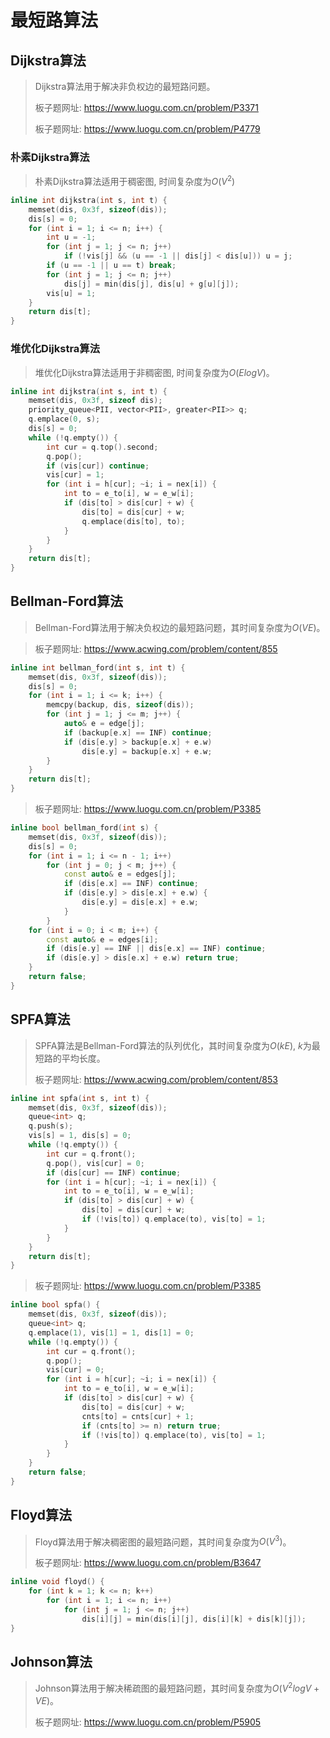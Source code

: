 # 最短路算法

## Dijkstra算法

> Dijkstra算法用于解决非负权边的最短路问题。
>
> 板子题网址: https://www.luogu.com.cn/problem/P3371
>
> 板子题网址: https://www.luogu.com.cn/problem/P4779

### 朴素Dijkstra算法

> 朴素Dijkstra算法适用于稠密图, 时间复杂度为$O(V^2)$

```cpp
inline int dijkstra(int s, int t) {
    memset(dis, 0x3f, sizeof(dis));
    dis[s] = 0;
    for (int i = 1; i <= n; i++) {
        int u = -1;
        for (int j = 1; j <= n; j++)
            if (!vis[j] && (u == -1 || dis[j] < dis[u])) u = j;
        if (u == -1 || u == t) break;
        for (int j = 1; j <= n; j++)
            dis[j] = min(dis[j], dis[u] + g[u][j]);
        vis[u] = 1;
    }
    return dis[t];
}
```

### 堆优化Dijkstra算法

> 堆优化Dijkstra算法适用于非稠密图, 时间复杂度为$O(ElogV)$。

```cpp
inline int dijkstra(int s, int t) {
    memset(dis, 0x3f, sizeof dis);
    priority_queue<PII, vector<PII>, greater<PII>> q;
    q.emplace(0, s);
    dis[s] = 0;
    while (!q.empty()) {
        int cur = q.top().second;
        q.pop();
        if (vis[cur]) continue;
        vis[cur] = 1;
        for (int i = h[cur]; ~i; i = nex[i]) {
            int to = e_to[i], w = e_w[i];
            if (dis[to] > dis[cur] + w) {
                dis[to] = dis[cur] + w;
                q.emplace(dis[to], to);
            }
        }
    }
    return dis[t];
}
```

## Bellman-Ford算法

> Bellman-Ford算法用于解决负权边的最短路问题，其时间复杂度为$O(VE)$。

> 板子题网址: https://www.acwing.com/problem/content/855

```cpp
inline int bellman_ford(int s, int t) {
    memset(dis, 0x3f, sizeof(dis));
    dis[s] = 0;
    for (int i = 1; i <= k; i++) {
        memcpy(backup, dis, sizeof(dis));
        for (int j = 1; j <= m; j++) {
            auto& e = edge[j];
            if (backup[e.x] == INF) continue;
            if (dis[e.y] > backup[e.x] + e.w)
                dis[e.y] = backup[e.x] + e.w;
        }
    }
    return dis[t];
}
```

> 板子题网址: https://www.luogu.com.cn/problem/P3385

```cpp
inline bool bellman_ford(int s) {
    memset(dis, 0x3f, sizeof(dis));
    dis[s] = 0;
    for (int i = 1; i <= n - 1; i++)
        for (int j = 0; j < m; j++) {
            const auto& e = edges[j];
            if (dis[e.x] == INF) continue;
            if (dis[e.y] > dis[e.x] + e.w) {
                dis[e.y] = dis[e.x] + e.w;
            }
        }
    for (int i = 0; i < m; i++) {
        const auto& e = edges[i];
        if (dis[e.y] == INF || dis[e.x] == INF) continue;
        if (dis[e.y] > dis[e.x] + e.w) return true;
    }
    return false;
}
```

## SPFA算法

> SPFA算法是Bellman-Ford算法的队列优化，其时间复杂度为$O(kE)$, $k$为最短路的平均长度。
>
> 板子题网址: https://www.acwing.com/problem/content/853

```cpp
inline int spfa(int s, int t) {
    memset(dis, 0x3f, sizeof(dis));
    queue<int> q;
    q.push(s);
    vis[s] = 1, dis[s] = 0;
    while (!q.empty()) {
        int cur = q.front();
        q.pop(), vis[cur] = 0;
        if (dis[cur] == INF) continue;
        for (int i = h[cur]; ~i; i = nex[i]) {
            int to = e_to[i], w = e_w[i];
            if (dis[to] > dis[cur] + w) {
                dis[to] = dis[cur] + w;
                if (!vis[to]) q.emplace(to), vis[to] = 1;
            }
        }
    }
    return dis[t];
}
```

> 板子题网址: https://www.luogu.com.cn/problem/P3385

```cpp
inline bool spfa() {
    memset(dis, 0x3f, sizeof(dis));
    queue<int> q;
    q.emplace(1), vis[1] = 1, dis[1] = 0;
    while (!q.empty()) {
        int cur = q.front();
        q.pop();
        vis[cur] = 0;
        for (int i = h[cur]; ~i; i = nex[i]) {
            int to = e_to[i], w = e_w[i];
            if (dis[to] > dis[cur] + w) {
                dis[to] = dis[cur] + w;
                cnts[to] = cnts[cur] + 1;
                if (cnts[to] >= n) return true;
                if (!vis[to]) q.emplace(to), vis[to] = 1;
            }
        }
    }
    return false;
}
```

## Floyd算法

> Floyd算法用于解决稠密图的最短路问题，其时间复杂度为$O(V^3)$。
>
> 板子题网址: https://www.luogu.com.cn/problem/B3647

```cpp
inline void floyd() {
    for (int k = 1; k <= n; k++)
        for (int i = 1; i <= n; i++)
            for (int j = 1; j <= n; j++)
                dis[i][j] = min(dis[i][j], dis[i][k] + dis[k][j]);
}
```

## Johnson算法

> Johnson算法用于解决稀疏图的最短路问题，其时间复杂度为$O(V^2logV+VE)$。
>
> 板子题网址: https://www.luogu.com.cn/problem/P5905

```cpp

```
